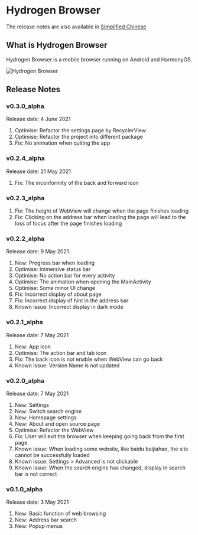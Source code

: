 # Hydrogen Browser

The release notes are also available in [Simplified Chinese](https://github.com/lzh7522/Hydrogen-Browser/blob/master/README_zh-cn.md)

## What is Hydrogen Browser

Hydrogen Browser is a mobile browser running on Android and HarmonyOS.

![Hydrogen Browser](https://user-images.githubusercontent.com/31238371/120833565-83ae4500-c594-11eb-9ffa-afc0de3cbbdb.png)

## Release Notes

### v0.3.0_alpha
Release date: 4 June 2021
1. Optimise: Refactor the settings page by RecyclerView
2. Optimise: Refactor the project into different package
3. Fix: No animation when quiting the app

### v0.2.4_alpha
Release date: 21 May 2021
1. Fix: The inconformity of the back and forward icon

### v0.2.3_alpha
1. Fix: The height of WebView will change when the page finishes loading
2. Fix: Clicking on the address bar when loading the page will lead to the loss of focus after the page finishes loading

### v0.2.2_alpha
Release date: 9 May 2021
1. New: Progress bar when loading
2. Optimise: Immersive status bar
3. Optimise: No action bar for every activity
4. Optimise: The animation when opening the MainActivity
5. Optimise: Some minor UI change
6. Fix: Incorrect display of about page 
7. Fix: Incorrect display of hint in the address bar
8. Known issue: Incorrect display in dark mode

### v0.2.1_alpha
Release date: 7 May 2021
1. New: App icon
2. Optimise: The action bar and tab icon
3. Fix: The back icon is not enable when WebView can go back
4. Known issue: Version Name is not updated

### v0.2.0_alpha
Release date: 7 May 2021
1. New: Settings
2. New: Switch search engine
3. New: Homepage settings
4. New: About and open source page
5. Optimise: Refactor the WebView
6. Fix: User will exit the browser when keeping going back from the first page
7. Known issue: When loading some website, like baidu baijiahao, the site cannot be successfully loaded
8. Known issue: Settings > Advanced is not clickable
9. Known issue: When the search engine has changed, display in search bar is not correct

### v0.1.0_alpha
Release date: 3 May 2021
1. New: Basic function of web browsing
2. New: Address bar search
3. New: Popup menus
